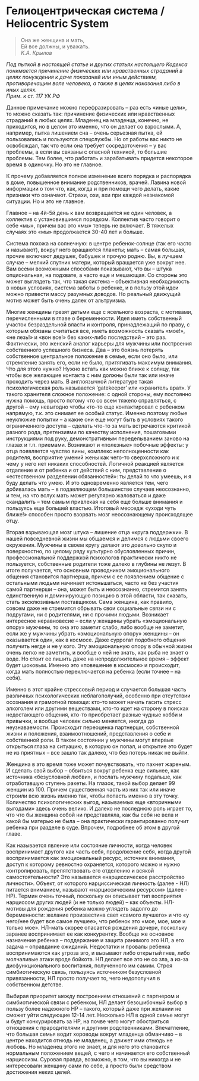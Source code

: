 # Гелиоцентрическая система / Heliocentric System

> Она же женщина и мать,<br>
Ей все должны, и уважать.<br>
_К.А. Крылов_

_Под пыткой в настоящей статье и других статьях настоящего Кодекса понимается причинение физических или нравственных страданий в целях понуждения к даче показаний или иным действиям, противоречащим воле человека, а также в целях наказания либо в иных целях._<br>
_Прим. к ст. 117 УК РФ_

Данное примечание можно перефразировать – раз есть «иные цели», то можно сказать так: причинение физических или нравственных страданий в любых целях. Младенец на младенца, конечно, не приходится, но в целом это именно, что он делает со взрослыми. А, например, пытка лишением сна – очень серьезная пытка, ей пользовались и пользуются спецслужбы. Но от работы вас никто не освобождал, так что если она требует сосредоточения – у вас проблемы, а если вы связаны с опасной техникой, то большие проблемы. Тем более, что работать и зарабатывать придется некоторое время в одиночку. Но это не главное.

К прочему добавляется полное изменение всего порядка и распорядка в доме, повышенное внимание родственников, врачей. Лавина новой информации о том что, как, когда и при помощи чего делать, какие признаки что означают. Страхи, охи, ахи при каждой незнакомой ситуации. Но и это не главное.

Главное – на 4й-5й день к вам возвращается не один человек, а коллектив с установившимся порядком. Коллектив часто говорит о себе «мы», причем вас это «мы» теперь не включает. В тяжелых случаях это «мы» продолжается 30-40 лет и больше.

Система похожа на солнечную: в центре ребенок-солнце (так его часто и называют), вокруг него вращаются планеты; мать – самая большая, прочие включают дедушек, бабушек и прочую родню. Вы, в лучшем случае – мелкий спутник матери, который вращается уже вокруг нее. Вам всеми возможными способами показывают, что вы – штука опциональная, на подхвате, а часто еще и мешающая. Со стороны это может выглядеть так, что такая система – объективная необходимость в новых условиях, система заботы о ребенке, и в пользу этой идеи можно привести массу разумных доводов. Но реальный движущий мотив может быть очень далек от альтруизма.

Многие женщины грезят детьми еще с ясельного возраста, с мотивами, перечисленными в главе о беременности. Идея иметь собственный участок безраздельной власти и контроля, принадлежащий по праву, с которым обязаны считаться все, иметь возможность сказать «мое!», «не лезь!» и «вон все!» без каких-либо последствий – это раз. Фактически, это женский аналог карьеры для мужчины или построения собственного успешного бизнеса. Два – это боязнь потерять собственное центральное положение в семье, если оно было, или стремление занять его, если не было, притягивать максимум внимания. Что для этого нужно? Нужно встать как можно ближе к солнцу, так чтобы все желающие контакта с ним должны были так или иначе проходить через мать. В англоязычной литературе такая психологическая роль называется ‘gatekeeper’ или «хранитель врат». У такого хранителя сложное положение: с одной стороны, ему постоянно нужна помощь, просто потому что со всем тяжело справляться, с другой – ему невыгодно чтобы кто-то еще контактировал с ребенком напрямую, т.к. это снимает ее особый статус. Именно поэтому любые неуклюжие попытки – а какие они еще могут быть в условиях такого ограниченного доступа – сделать что-то за мать встречаются критикой разного рода, претензиями по качеству исполнения, пошаговыми инструкциями под руку, демонстративным переделыванием заново на глазах и т.п. приемами. Возникают и «полезные» побочные эффекты: у отца появляется чувство вины, комплекс неполноценности как родителя, восприятие умений жены как чего-то сверхсложного и к чему у него нет никаких способностей. Логичной реакцией является отдаление и от ребенка и от действий с ним, представление о «естественном разделении обязанностей»: ты делай то что умеешь, и я буду делать что умею. И это одновременно является тем, чего добивалась мать – в подавляющем большинстве случаев неосознанно, и тем, на что вслух мать может регулярно жаловаться и даже скандалить – тем самым привлекая на себя еще больше внимания и пользуясь еще большей властью. Итоговый месседж «уходи чуть ближе!» способен просто взорвать мозг неосознающему происходящее отцу.

Вторая взрывающая мозг штука – лишение отца «круга поддержки». В нашей повседневной жизни мы общаемся и делимся с людьми своего окружения. Мужчины в своем кругу делают это довольно скупо и поверхностно, по целому ряду культурно обусловленных причин, профессиональной поддержкой психологов практически никто не пользуется, собственные родители тоже далеко в глубины не лезут. В итоге получается, что основным проводником эмоционального общения становится партнерша, причем с ее появлением общение с остальными людьми начинает истоньшаться, часто не без участия самой партнерши – она, может быть и неосознанно, стремится занять единственную и доминирующую позицию в этой области, так сказать, стать эксклюзивным поставщиком. Сама женщина, как правило, совсем даже не стремится обрывать свои социальные связи ни с подругами, ни с родителями, ни с прочими людьми. Возникает интересное неравновесие – если у женщины убрать «эмоциональную опору» мужчины, то она это заметит слабо, либо вообще не заметит, если же у мужчины убрать «эмоциональную опору» женщины – он оказывается один, как в космосе. Даже суррогат подобного общения получить негде и не у кого. Эту эмоциональную опору в обычной жизни очень легко не заметить, и вообще о ней не знать, как рыба не знает о воде. Но стоит ее лишить даже на непродолжительное время – эффект будет шоковым. Именно это «повешение в космосе» и происходит, когда мать полностью переключается на ребенка (если точнее – на себя).

Именно в этот крайне стрессовый период и случается большая часть различных психологических неблагополучий, особенно при отсутствии осознания и грамотной помощи: кто-то может начать гасить стресс алкоголем или другими веществами, кто-то идет на сторону в поисках недостающего общения, кто-то приобретает разные чудные хобби и привычки, и вообще человек сильно меняется, иногда до неузнаваемости. Происходит переоценка партнерши, собственной жизни и положения, взаимоотношений, представления о себе и собственной роли. В таком состоянии у мужчины могут впервые открыться глаза на ситуацию, в которую он попал, и открытие это будет не из приятных – все зашло так далеко, что без потерь никак не выйти.

Женщина в это время тоже может почувствовать, что пахнет жареным. И сделать свой выбор – обвиться вокруг ребенка еще сильнее, как источника «безусловной любви», и послать мужчину подальше, как отработавшую ступень ракеты. На глазок, такой выбор делает 99 женщин из 100. Причем существенная часть из них так или иначе строили всю жизнь именно так, чтобы попасть именно в эту точку. Количество психологических выгод, называемых еще «вторичными выгодами» здесь очень велико. И далеко не последнюю роль играет то, что что бы женщина собой ни представляла, как бы себя не вела и какой бы матерью не была – она практически гарантированно получит ребенка при разделе в суде. Впрочем, подробнее об этом в другой главе.

Как называется явление или состояние личности, когда человек воспринимает другого как часть себя, продолжение себя, когда другой воспринимается как эмоциональный ресурс, источник внимания, доступ к которому ревностно охраняется, которого можно и нужно контролировать, препятствовать его отделению и всякой самостоятельности? Это называется «нарциссическое расстройство личности». Объект, от которого нарциссическая личность (далее - НЛ) питается вниманием, называют «нарциссическим ресурсом» (далее - НР). Термин очень точный, поскольку он описывает тип восприятия нарциссом других людей (и не только людей) – как объекты. НЛ-мотивы для рождения ребенка можно углядеть задолго до беременности: желание произвестина свет «самого лучшего» и что «у него/нее будет все самое лучшее», что ребенок это «мое, мое, мое и только мое». НЛ-мать скорее опасается рождения дочери, поскольку заранее воспринимает ее как конкурентку. Вообще же основное назначение ребенка – поддержание и защита ранимого эго НЛ, а его задача – оправдание ожиданий. Недостатки и провалы ребенка воспринимаются как угроза эго, и вызывают либо открытый гнев, либо молчаливые атаки вроде бойкота. НЛ делает все это не со зла, а из-за дисфункционального воспитания, полученного им самим. Строя симбиотическую связь, пользуясь источником безусловной привязанности, НЛ просто получает то, чего недополучил в собственном детстве.

Выбирая приоритет между построением отношений с партнером и симбиотической связи с ребенком, НЛ делает безошибочный выбор в пользу более надежного НР – такого, который даже при желании не сможет уйти следующие 12-14 лет. Несколько НЛ в одной семье могут и будут конкурировать за НР, на почве чего могут обостриться отношения с прародителями и другими родственниками. Впечатление, что большая семья водит хороводы вокруг младенца обманчиво – в центре находится отнюдь не младенец, а движет ими отнюдь не любовь. Но младенец этого не знает, и для него это становится нормальным положением вещей, с чего и начинается его собственный нарциссизм.
Суровая правда, возможно, в том, что вы никогда и не интересовали женщину сами по себе, а просто были средством достижения неких целей.